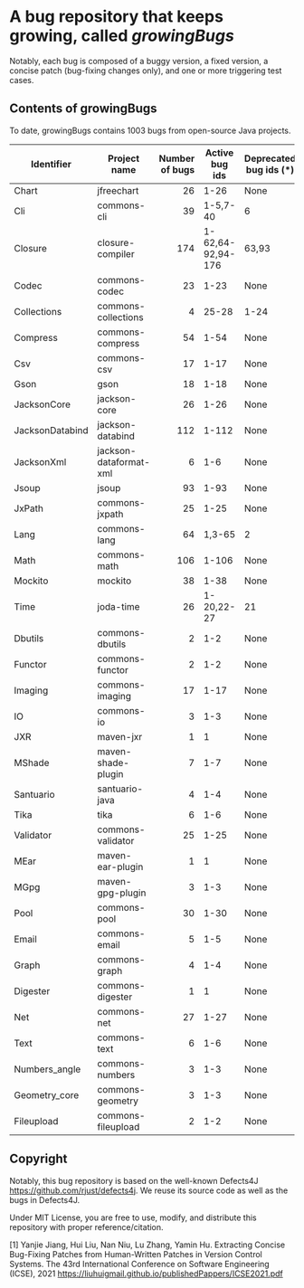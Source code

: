 # A bug repository that keeps growing, called ***growingBugs***

Notably, each bug is composed of a buggy version, a fixed version, a concise patch (bug-fixing changes only), and one or more triggering test cases.

## Contents of growingBugs
To date, growingBugs contains 1003 bugs from open-source Java projects. 

| Identifier      | Project name           | Number of bugs | Active bug ids    | Deprecated bug ids (\*) |
| --------------- | ---------------------- | -------------: | ----------------- | ----------------------- |
| Chart           | jfreechart             |             26 | 1-26              | None                    |
| Cli             | commons-cli            |             39 | 1-5,7-40          | 6                       |
| Closure         | closure-compiler       |            174 | 1-62,64-92,94-176 | 63,93                   |
| Codec           | commons-codec          |             23 | 1-23              | None                    |
| Collections     | commons-collections    |              4 | 25-28             | 1-24                    |
| Compress        | commons-compress       |             54 | 1-54              | None                    |
| Csv             | commons-csv            |             17 | 1-17              | None                    |
| Gson            | gson                   |             18 | 1-18              | None                    |
| JacksonCore     | jackson-core           |             26 | 1-26              | None                    |
| JacksonDatabind | jackson-databind       |            112 | 1-112             | None                    |
| JacksonXml      | jackson-dataformat-xml |              6 | 1-6               | None                    |
| Jsoup           | jsoup                  |             93 | 1-93              | None                    |
| JxPath          | commons-jxpath         |             25 | 1-25              | None                    |
| Lang            | commons-lang           |             64 | 1,3-65            | 2                       |
| Math            | commons-math           |            106 | 1-106             | None                    |
| Mockito         | mockito                |             38 | 1-38              | None                    |
| Time            | joda-time              |             26 | 1-20,22-27        | 21                      |
| Dbutils         | commons-dbutils        |              2 | 1-2               | None                    |
| Functor         | commons-functor        |              2 | 1-2               | None                    |
| Imaging         | commons-imaging        |             17 | 1-17              | None                    |
| IO              | commons-io             |              3 | 1-3               | None                    |
| JXR             | maven-jxr              |              1 | 1                 | None                    |
| MShade          | maven-shade-plugin     |              7 | 1-7               | None                    |
| Santuario       | santuario-java         |              4 | 1-4               | None                    |
| Tika            | tika                   |              6 | 1-6               | None                    |
| Validator       | commons-validator      |             25 | 1-25              | None                    |
| MEar            | maven-ear-plugin       |              1 | 1                 | None                    |
| MGpg            | maven-gpg-plugin       |              3 | 1-3               | None                    |
| Pool            | commons-pool           |             30 | 1-30              | None                    |
| Email           | commons-email          |              5 | 1-5               | None                    |
| Graph           | commons-graph          |              4 | 1-4               | None                    |
| Digester        | commons-digester       |              1 | 1                 | None                    |
| Net             | commons-net            |             27 | 1-27              | None                    |
| Text            | commons-text           |              6 | 1-6               | None                    |
| Numbers_angle   | commons-numbers        |              3 | 1-3               | None                    |
| Geometry_core   | commons-geometry       |              3 | 1-3               | None                    |
| Fileupload      | commons-fileupload     |              2 | 1-2               | None                    |

## Copyright
Notably, this bug repository is based on the well-known Defects4J https://github.com/rjust/defects4j. We reuse its source code as well as the bugs in Defects4J. 

Under MIT License, you are free to use, modify, and distribute this repository with proper reference/citation.

[1] Yanjie Jiang, Hui Liu, Nan Niu, Lu Zhang, Yamin Hu. Extracting Concise Bug-Fixing Patches from Human-Written Patches in Version Control Systems. The 43rd International Conference on Software Engineering (ICSE), 2021 https://liuhuigmail.github.io/publishedPappers/ICSE2021.pdf
